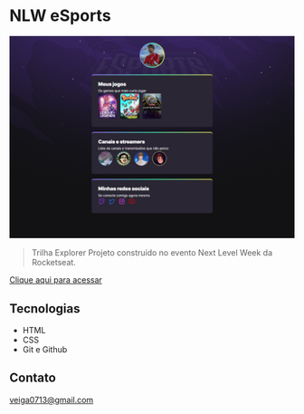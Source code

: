 # NLW eSports

![preview](./img/preview.jpg)

> Trilha Explorer
Projeto construído no evento Next Level Week da Rocketseat.

[Clique aqui para acessar]()

## Tecnologias

- HTML
- CSS
- Git e Github

## Contato

veiga0713@gmail.com